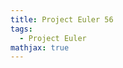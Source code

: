```yaml
---
title: Project Euler 56
tags:
  - Project Euler
mathjax: true
---
```

<escape><!-- more --></escape>

